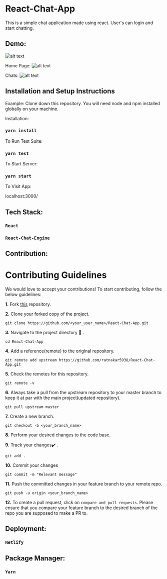 # React-Chat-App

This is a simple chat application made using react. User's can login and start chatting.

## Demo:

![alt text](https://raw.githubusercontent.com/ratnakar5938/React-Chat-App/master/demo.gif)

Home Page:
![alt text](https://res.cloudinary.com/ratnakar5938/image/upload/v1635533156/React-chat%20app/Screenshot_147_cud1fx.png)

Chats:
![alt text](https://res.cloudinary.com/ratnakar5938/image/upload/v1635533153/React-chat%20app/Screenshot_148_zrliyn.png)

## Installation and Setup Instructions
Example:
Clone down this repository. You will need node and npm installed globally on your machine.

Installation:

### `yarn install`

To Run Test Suite:

### `yarn test`

To Start Server:

### `yarn start`

To Visit App:

localhost:3000/

## Tech Stack: 

### `React`

### `React-Chat-Engine`


## Contribution:

# Contributing Guidelines

We would love to accept your contributions! To start contributing, follow the below guidelines:

**1.** Fork [this](https://github.com/ratnakar5938/React-Chat-App) repository.

**2.** Clone your forked copy of the project.

```
git clone https://github.com/<your_user_name>/React-Chat-App.git

```



**3.** Navigate to the project directory :file_folder: .

```
cd React-Chat-App
```

**4.** Add a reference(remote) to the original repository.
```
git remote add upstream https://github.com/ratnakar5938/React-Chat-App.git
```

**5.** Check the remotes for this repository.

```
git remote -v
```

**6.** Always take a pull from the upstream repository to your master branch to keep it at par with the main project(updated repository).

```
git pull upstream master
```

**7.** Create a new branch.

```
git checkout -b <your_branch_name>
```

**8.** Perform your desired changes to the code base.



**9.** Track your changes:heavy_check_mark: .

```
git add .
```

**10.** Commit your changes
```
git commit -m "Relevant message"
```

**11.** Push the committed changes in your feature branch to your remote repo.

```
git push -u origin <your_branch_name>
```

**12.** To create a pull request, click on `compare and pull requests`. Please ensure that you compare your feature branch to the desired branch of the repo you are supposed to make a PR to.


## Deployment:

### `Netlify`

## Package Manager:

### `Yarn`


